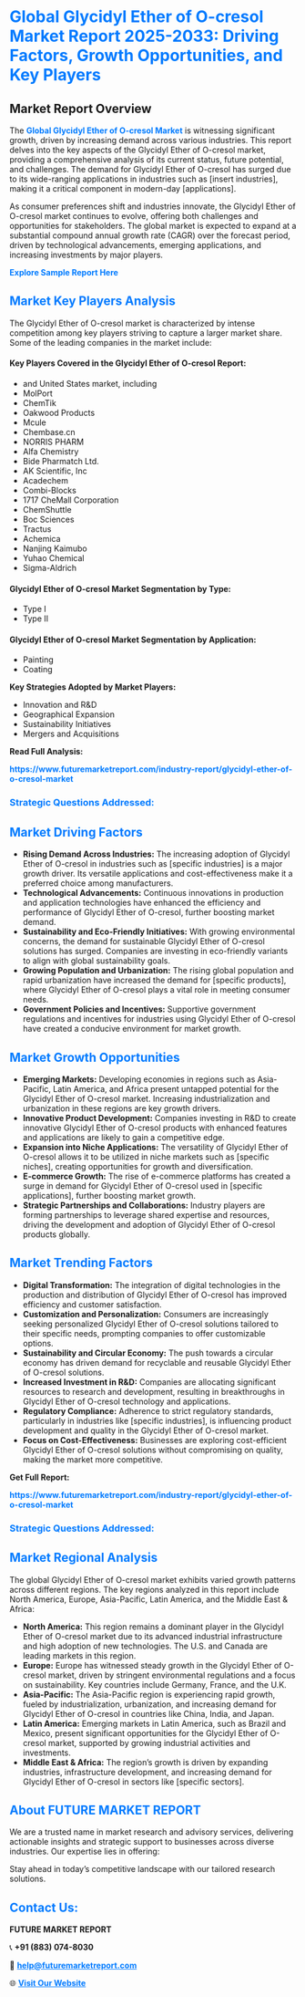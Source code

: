 <h1 style="color: #007BFF;">Global Glycidyl Ether of O-cresol Market Report 2025-2033: Driving Factors, Growth Opportunities, and Key Players</h1>

<section id="overview">
<h2>Market Report Overview</h2>
<p>The <a href="https://www.futuremarketreport.com/industry-report/glycidyl-ether-of-o-cresol-market" style="color: #007BFF; text-decoration: none;"><strong>Global Glycidyl Ether of O-cresol Market</strong></a> is witnessing significant growth, driven by increasing demand across various industries. This report delves into the key aspects of the Glycidyl Ether of O-cresol market, providing a comprehensive analysis of its current status, future potential, and challenges. The demand for Glycidyl Ether of O-cresol has surged due to its wide-ranging applications in industries such as [insert industries], making it a critical component in modern-day [applications].</p>
<p>As consumer preferences shift and industries innovate, the Glycidyl Ether of O-cresol market continues to evolve, offering both challenges and opportunities for stakeholders. The global market is expected to expand at a substantial compound annual growth rate (CAGR) over the forecast period, driven by technological advancements, emerging applications, and increasing investments by major players.</p>
</section>

<section id="overview">
<p><a href="https://www.futuremarketreport.com/request-sample/reportId=106956" style="color: #007BFF; text-decoration: none;"><strong>Explore Sample Report Here</strong></a></p>
</section>

<section id="key-players">
<h2 style="color: #007BFF;">Market Key Players Analysis</h2>
<p>The Glycidyl Ether of O-cresol market is characterized by intense competition among key players striving to capture a larger market share. Some of the leading companies in the market include:</p>
<h4>Key Players Covered in the Glycidyl Ether of O-cresol Report:</h4>
<ul><li>and United States market, including</li><li>MolPort</li><li>ChemTik</li><li>Oakwood Products</li><li>Mcule</li><li>Chembase.cn</li><li>NORRIS PHARM</li><li>Alfa Chemistry</li><li>Bide Pharmatch Ltd.</li><li>AK Scientific, Inc</li><li>Acadechem</li><li>Combi-Blocks</li><li>1717 CheMall Corporation</li><li>ChemShuttle</li><li>Boc Sciences</li><li>Tractus</li><li>Achemica</li><li>Nanjing Kaimubo</li><li>Yuhao Chemical</li><li>Sigma-Aldrich</li></ul>
<h4>Glycidyl Ether of O-cresol Market Segmentation by Type:</h4>
<ul><li>Type I</li><li>Type II</li></ul>

<h4>Glycidyl Ether of O-cresol Market Segmentation by Application:</h4>
<ul><li>Painting</li><li>Coating</li></ul>
<p><strong>Key Strategies Adopted by Market Players:</strong></p>
<ul>
<li>Innovation and R&D</li>
<li>Geographical Expansion</li>
<li>Sustainability Initiatives</li>
<li>Mergers and Acquisitions</li>
</ul>
</section>

<section>
<p><strong>Read Full Analysis: </strong></p><a href="https://www.futuremarketreport.com/industry-report/glycidyl-ether-of-o-cresol-market" style="color: #007BFF; text-decoration: none;"><strong>https://www.futuremarketreport.com/industry-report/glycidyl-ether-of-o-cresol-market</strong></a>
<h3 style="color: #007BFF;">Strategic Questions Addressed:</h3>
</section>

<section id="driving-factors">
<h2 style="color: #007BFF;">Market Driving Factors</h2>
<ul>
<li><strong>Rising Demand Across Industries:</strong> The increasing adoption of Glycidyl Ether of O-cresol in industries such as [specific industries] is a major growth driver. Its versatile applications and cost-effectiveness make it a preferred choice among manufacturers.</li>
<li><strong>Technological Advancements:</strong> Continuous innovations in production and application technologies have enhanced the efficiency and performance of Glycidyl Ether of O-cresol, further boosting market demand.</li>
<li><strong>Sustainability and Eco-Friendly Initiatives:</strong> With growing environmental concerns, the demand for sustainable Glycidyl Ether of O-cresol solutions has surged. Companies are investing in eco-friendly variants to align with global sustainability goals.</li>
<li><strong>Growing Population and Urbanization:</strong> The rising global population and rapid urbanization have increased the demand for [specific products], where Glycidyl Ether of O-cresol plays a vital role in meeting consumer needs.</li>
<li><strong>Government Policies and Incentives:</strong> Supportive government regulations and incentives for industries using Glycidyl Ether of O-cresol have created a conducive environment for market growth.</li>
</ul>
</section>

<section id="growth-opportunities">
<h2 style="color: #007BFF;">Market Growth Opportunities</h2>
<ul>
<li><strong>Emerging Markets:</strong> Developing economies in regions such as Asia-Pacific, Latin America, and Africa present untapped potential for the Glycidyl Ether of O-cresol market. Increasing industrialization and urbanization in these regions are key growth drivers.</li>
<li><strong>Innovative Product Development:</strong> Companies investing in R&D to create innovative Glycidyl Ether of O-cresol products with enhanced features and applications are likely to gain a competitive edge.</li>
<li><strong>Expansion into Niche Applications:</strong> The versatility of Glycidyl Ether of O-cresol allows it to be utilized in niche markets such as [specific niches], creating opportunities for growth and diversification.</li>
<li><strong>E-commerce Growth:</strong> The rise of e-commerce platforms has created a surge in demand for Glycidyl Ether of O-cresol used in [specific applications], further boosting market growth.</li>
<li><strong>Strategic Partnerships and Collaborations:</strong> Industry players are forming partnerships to leverage shared expertise and resources, driving the development and adoption of Glycidyl Ether of O-cresol products globally.</li>
</ul>
</section>

<section id="trending-factors">
<h2 style="color: #007BFF;">Market Trending Factors</h2>
<ul>
<li><strong>Digital Transformation:</strong> The integration of digital technologies in the production and distribution of Glycidyl Ether of O-cresol has improved efficiency and customer satisfaction.</li>
<li><strong>Customization and Personalization:</strong> Consumers are increasingly seeking personalized Glycidyl Ether of O-cresol solutions tailored to their specific needs, prompting companies to offer customizable options.</li>
<li><strong>Sustainability and Circular Economy:</strong> The push towards a circular economy has driven demand for recyclable and reusable Glycidyl Ether of O-cresol solutions.</li>
<li><strong>Increased Investment in R&D:</strong> Companies are allocating significant resources to research and development, resulting in breakthroughs in Glycidyl Ether of O-cresol technology and applications.</li>
<li><strong>Regulatory Compliance:</strong> Adherence to strict regulatory standards, particularly in industries like [specific industries], is influencing product development and quality in the Glycidyl Ether of O-cresol market.</li>
<li><strong>Focus on Cost-Effectiveness:</strong> Businesses are exploring cost-efficient Glycidyl Ether of O-cresol solutions without compromising on quality, making the market more competitive.</li>
</ul>
</section>

<section>
<p><strong>Get Full Report: </strong></p><a href="https://www.futuremarketreport.com/industry-report/glycidyl-ether-of-o-cresol-market" style="color: #007BFF; text-decoration: none;"><strong>https://www.futuremarketreport.com/industry-report/glycidyl-ether-of-o-cresol-market</strong></a>
<h3 style="color: #007BFF;">Strategic Questions Addressed:</h3>
</section>


<section id="regional-analysis">
<h2 style="color: #007BFF;">Market Regional Analysis</h2>
<p>The global Glycidyl Ether of O-cresol market exhibits varied growth patterns across different regions. The key regions analyzed in this report include North America, Europe, Asia-Pacific, Latin America, and the Middle East & Africa:</p>
<ul>
<li><strong>North America:</strong> This region remains a dominant player in the Glycidyl Ether of O-cresol market due to its advanced industrial infrastructure and high adoption of new technologies. The U.S. and Canada are leading markets in this region.</li>
<li><strong>Europe:</strong> Europe has witnessed steady growth in the Glycidyl Ether of O-cresol market, driven by stringent environmental regulations and a focus on sustainability. Key countries include Germany, France, and the U.K.</li>
<li><strong>Asia-Pacific:</strong> The Asia-Pacific region is experiencing rapid growth, fueled by industrialization, urbanization, and increasing demand for Glycidyl Ether of O-cresol in countries like China, India, and Japan.</li>
<li><strong>Latin America:</strong> Emerging markets in Latin America, such as Brazil and Mexico, present significant opportunities for the Glycidyl Ether of O-cresol market, supported by growing industrial activities and investments.</li>
<li><strong>Middle East & Africa:</strong> The region’s growth is driven by expanding industries, infrastructure development, and increasing demand for Glycidyl Ether of O-cresol in sectors like [specific sectors].</li>
</ul>
</section>

<footer>
<h2 style="color: #007BFF;">About FUTURE MARKET REPORT</h2>
<p>We are a trusted name in market research and advisory services, delivering actionable insights and strategic support to businesses across diverse industries. Our expertise lies in offering:</p>

<p>Stay ahead in today’s competitive landscape with our tailored research solutions.</p>

<h2 style="color: #007BFF;">Contact Us:</h2>
<p><strong>FUTURE MARKET REPORT</strong></p>
<p>📞 <strong>+91 (883) 074-8030</strong></p>
<p>📧 <strong><a href="mailto:help@futuremarketreport.com" style="color: #007BFF;">help@futuremarketreport.com</a></strong></p>
<p>🌐 <strong><a href="https://www.futuremarketreport.com/" style="color: #007BFF;">Visit Our Website</a></strong></p>
</footer>